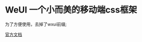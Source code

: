 WeUI 一个小而美的移动端css框架  
=====
为了方便使用，去掉了wxui前缀;


[官方文档](https://github.com/Tencent/weui-wxss/blob/master/README.md)
